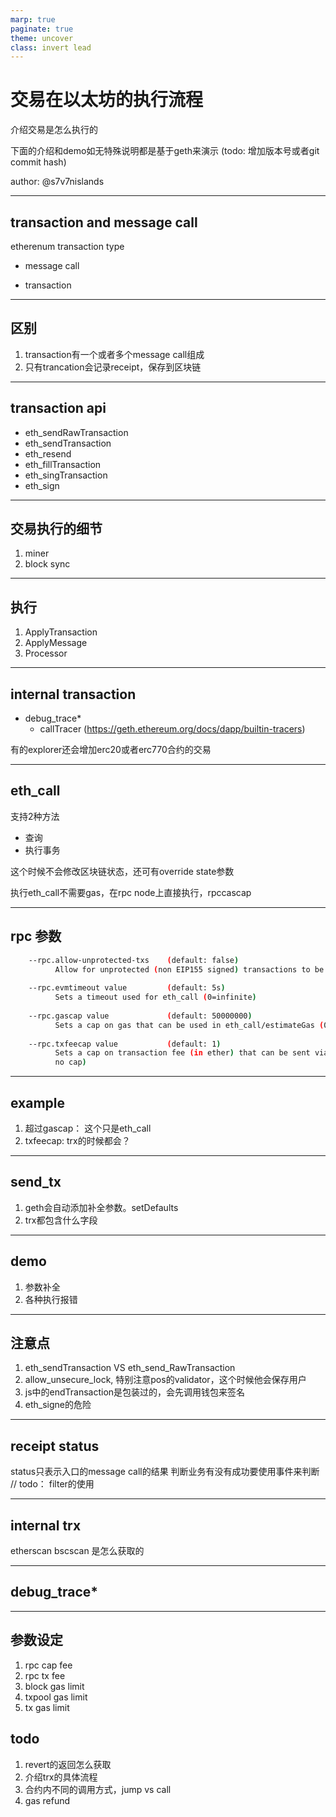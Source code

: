 ```yaml
---
marp: true
paginate: true
theme: uncover
class: invert lead
---
```


# **交易在以太坊的执行流程**

介绍交易是怎么执行的

下面的介绍和demo如无特殊说明都是基于geth来演示
(todo: 增加版本号或者git commit hash)

author: @s7v7nislands

---

## transaction and message call

etherenum transaction type

* message call

* transaction

---

## 区别

1. transaction有一个或者多个message call组成
2. 只有trancation会记录receipt，保存到区块链

---

## transaction api

* eth_sendRawTransaction
* eth_sendTransaction
* eth_resend
* eth_fillTransaction
* eth_singTransaction
* eth_sign

---

## 交易执行的细节

1. miner
2. block sync

---

## 执行

1. ApplyTransaction
2. ApplyMessage
3. Processor

---

## internal transaction

* debug_trace*
  * callTracer (https://geth.ethereum.org/docs/dapp/builtin-tracers)

有的explorer还会增加erc20或者erc770合约的交易
  
---

## eth_call

支持2种方法

* 查询
* 执行事务

这个时候不会修改区块链状态，还可有override state参数

执行eth_call不需要gas，在rpc node上直接执行，rpccascap

---

## rpc 参数

```sh
    --rpc.allow-unprotected-txs    (default: false)
          Allow for unprotected (non EIP155 signed) transactions to be submitted via RPC
   
    --rpc.evmtimeout value         (default: 5s)
          Sets a timeout used for eth_call (0=infinite)
   
    --rpc.gascap value             (default: 50000000)
          Sets a cap on gas that can be used in eth_call/estimateGas (0=infinite)
   
    --rpc.txfeecap value           (default: 1)
          Sets a cap on transaction fee (in ether) that can be sent via the RPC APIs (0 =
          no cap)
```

---

## example

1. 超过gascap： 这个只是eth_call
2. txfeecap: trx的时候都会？

---

## send_tx

1. geth会自动添加补全参数。setDefaults
2. trx都包含什么字段

---

## demo

1. 参数补全
2. 各种执行报错

---

## 注意点

1. eth_sendTransaction VS eth_send_RawTransaction
2. allow_unsecure_lock, 特别注意pos的validator，这个时候他会保存用户
3. js中的endTransaction是包装过的，会先调用钱包来签名
4. eth_signe的危险

---

## receipt status

status只表示入口的message call的结果
判断业务有没有成功要使用事件来判断
// todo： filter的使用

---

## internal trx

etherscan
bscscan
是怎么获取的

---

## debug_trace*

---

## 参数设定

1. rpc cap fee
2. rpc tx fee
3. block gas limit
4. txpool gas limit
5. tx gas limit

## todo

1. revert的返回怎么获取
2. 介绍trx的具体流程
3. 合约内不同的调用方式，jump vs call
4. gas refund
